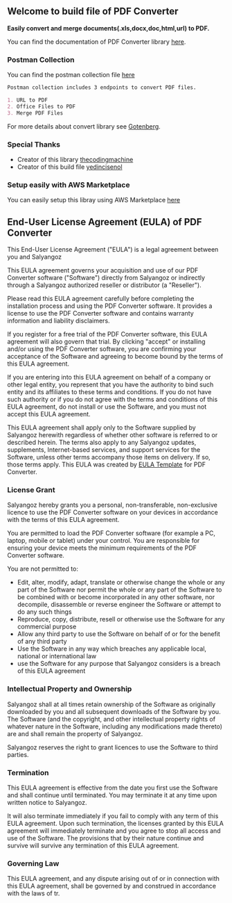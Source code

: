 ## Welcome to build file of PDF Converter

**Easily convert and merge documents(.xls,docx,doc,html,url) to PDF.**

You can find the documentation of PDF Converter library [here](https://thecodingmachine.github.io/gotenberg/).

### Postman Collection 

You can find the postman collection file [here](https://app.getpostman.com/run-collection/bdf6475c47e2a9ac20e5#?env%5BConvert%20Pdf%5D=W3sia2V5IjoiYmFzZV91cmwiLCJ2YWx1ZSI6Imh0dHA6Ly8xOC4xOTYuMi4xODAvIiwiZW5hYmxlZCI6dHJ1ZX1d)

```markdown
Postman collection includes 3 endpoints to convert PDF files.

1. URL to PDF
2. Office Files to PDF
3. Merge PDF Files
```
For more details about convert library see [Gotenberg](https://github.com/thecodingmachine/gotenberg).

### Special Thanks

- Creator of this library [thecodingmachine](https://github.com/thecodingmachine/gotenberg)
- Creator of this build file [yedincisenol](https://github.com/yedincisenol)

### Setup easily with AWS Marketplace
You can easily setup this libray using AWS Marketplace [here](https://aws.amazon.com/marketplace/pp/B07GRMYQR5?qid=1556974215970&sr=0-1&ref_=brs_res_product_title)

<h2>End-User License Agreement (EULA) of <span class="app_name">PDF Converter</span></h2>

<p>This End-User License Agreement ("EULA") is a legal agreement between you and <span class="company_name">Salyangoz</span></p>

<p>This EULA agreement governs your acquisition and use of our <span class="app_name">PDF Converter</span> software ("Software") directly from <span class="company_name">Salyangoz</span> or indirectly through a <span class="company_name">Salyangoz</span> authorized reseller or distributor (a "Reseller").</p>

<p>Please read this EULA agreement carefully before completing the installation process and using the <span class="app_name">PDF Converter</span> software. It provides a license to use the <span class="app_name">PDF Converter</span> software and contains warranty information and liability disclaimers.</p>

<p>If you register for a free trial of the <span class="app_name">PDF Converter</span> software, this EULA agreement will also govern that trial. By clicking "accept" or installing and/or using the <span class="app_name">PDF Converter</span> software, you are confirming your acceptance of the Software and agreeing to become bound by the terms of this EULA agreement.</p>

<p>If you are entering into this EULA agreement on behalf of a company or other legal entity, you represent that you have the authority to bind such entity and its affiliates to these terms and conditions. If you do not have such authority or if you do not agree with the terms and conditions of this EULA agreement, do not install or use the Software, and you must not accept this EULA agreement.</p>

<p>This EULA agreement shall apply only to the Software supplied by <span class="company_name">Salyangoz</span> herewith regardless of whether other software is referred to or described herein. The terms also apply to any <span class="company_name">Salyangoz</span> updates, supplements, Internet-based services, and support services for the Software, unless other terms accompany those items on delivery. If so, those terms apply. This EULA was created by <a href="https://www.eulatemplate.com">EULA Template</a> for <span class="app_name">PDF Converter</span>.

<h3>License Grant</h3>

<p><span class="company_name">Salyangoz</span> hereby grants you a personal, non-transferable, non-exclusive licence to use the <span class="app_name">PDF Converter</span> software on your devices in accordance with the terms of this EULA agreement.</p>

<p>You are permitted to load the <span class="app_name">PDF Converter</span> software (for example a PC, laptop, mobile or tablet) under your control. You are responsible for ensuring your device meets the minimum requirements of the <span class="app_name">PDF Converter</span> software.</p>

<p>You are not permitted to:</p>

<ul>
<li>Edit, alter, modify, adapt, translate or otherwise change the whole or any part of the Software nor permit the whole or any part of the Software to be combined with or become incorporated in any other software, nor decompile, disassemble or reverse engineer the Software or attempt to do any such things</li>
<li>Reproduce, copy, distribute, resell or otherwise use the Software for any commercial purpose</li>
<li>Allow any third party to use the Software on behalf of or for the benefit of any third party</li>
<li>Use the Software in any way which breaches any applicable local, national or international law</li>
<li>use the Software for any purpose that <span class="company_name">Salyangoz</span> considers is a breach of this EULA agreement</li>
</ul>

<h3>Intellectual Property and Ownership</h3>

<p><span class="company_name">Salyangoz</span> shall at all times retain ownership of the Software as originally downloaded by you and all subsequent downloads of the Software by you. The Software (and the copyright, and other intellectual property rights of whatever nature in the Software, including any modifications made thereto) are and shall remain the property of <span class="company_name">Salyangoz</span>.</p>

<p><span class="company_name">Salyangoz</span> reserves the right to grant licences to use the Software to third parties.</p>

<h3>Termination</h3>

<p>This EULA agreement is effective from the date you first use the Software and shall continue until terminated. You may terminate it at any time upon written notice to <span class="company_name">Salyangoz</span>.</p>

<p>It will also terminate immediately if you fail to comply with any term of this EULA agreement. Upon such termination, the licenses granted by this EULA agreement will immediately terminate and you agree to stop all access and use of the Software. The provisions that by their nature continue and survive will survive any termination of this EULA agreement.</p>

<h3>Governing Law</h3>

<p>This EULA agreement, and any dispute arising out of or in connection with this EULA agreement, shall be governed by and construed in accordance with the laws of <span class="country">tr</span>.</p>
